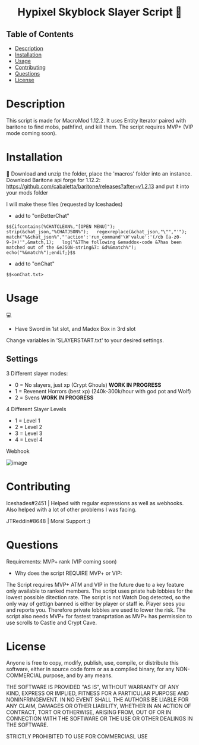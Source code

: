 <h1 align="center">Hypixel Skyblock Slayer Script 👋</h1>
 
 
## Table of Contents
- [Description](#description)
- [Installation](#installation)
- [Usage](#usage)
- [Contributing](#contributing)
- [Questions](#questions) 
- [License](#license)
 
# Description
This script is made for MacroMod 1.12.2. It uses Entity Iterator paired with baritone to find mobs, pathfind, and kill them. The script requires MVP+ (VIP mode coming soon).
# Installation
💾 
Download and unzip the folder, place the 'macros' folder into an instance.
Download Baritone api forge for 1.12.2: https://github.com/cabaletta/baritone/releases?after=v1.2.13 and put it into your mods folder

I will make these files (requested by Iceshades)
- add to "onBetterChat"

```$${ifcontains(%CHATCLEAN%,"[OPEN MENU]");   strip(&chat_json,"%CHATJSON%");   regexreplace(&chat_json,"\"","'");           match("%&chat_json%","'action':'run_command'\W'value':'(/cb [a-z0-9-]+)'",&match,1);   log("&7The following &emaddox-code &7has been matched out of the &eJSON-string&7: &d%&match%");   echo("%&match%");endif;}$$```

- add to "onChat" 

```$$<onChat.txt>```

# Usage
💻  

- Have Sword in 1st slot, and Madox Box in 3rd slot

Change variables in 'SLAYERSTART.txt' to your desired settings.
## Settings

3 Different slayer modes: 
- 0 = No slayers, just xp (Crypt Ghouls) **WORK IN PROGRESS**
- 1 = Revenent Horrors (best xp) (240k-300k/hour with god pot and Wolf)
- 2 = Svens **WORK IN PROGRESS**

4 Different Slayer Levels
- 1 = Level 1
- 2 = Level 2 
- 3 = Level 3
- 4 = Level 4

Webhook

![image](https://cdn.discordapp.com/attachments/784920430946287627/807032252798074890/webhookimage.PNG)

# Contributing
Iceshades#2451 | Helped with regular expressions as well as webhooks. Also helped with a lot of other problems I was facing.

JTReddin#8648 | Moral Support :)

# Questions

Requirements: MVP+ rank (VIP coming soon)
- Why does the script REQUIRE MVP+ or VIP:

The Script requires MVP+ ATM and VIP in the future due to a key feature only available to ranked members. The script uses priate hub lobbies for the lowest possible ditection rate. The script is not Watch Dog detected, so the only way of gettign banned is either by player or staff ie. Player sees you and reports you. Therefore private lobbies are used to lower the risk. The script also needs MVP+ for fastest transprtation as MVP+ has permission to use scrolls to Castle and Crypt Cave.

# License

Anyone is free to copy, modify, publish, use, compile, or
distribute this software, either in source code form or as a compiled
binary, for any NON-COMMERCIAL purpose, and by any
means.

THE SOFTWARE IS PROVIDED "AS IS", WITHOUT WARRANTY OF ANY KIND,
EXPRESS OR IMPLIED, FITNESS FOR A PARTICULAR PURPOSE AND NONINFRINGEMENT.
IN NO EVENT SHALL THE AUTHORS BE LIABLE FOR ANY CLAIM, DAMAGES OR
OTHER LIABILITY, WHETHER IN AN ACTION OF CONTRACT, TORT OR OTHERWISE,
ARISING FROM, OUT OF OR IN CONNECTION WITH THE SOFTWARE OR THE USE OR
OTHER DEALINGS IN THE SOFTWARE.

STRICTLY PROHIBITED TO USE FOR COMMERCIASL USE
